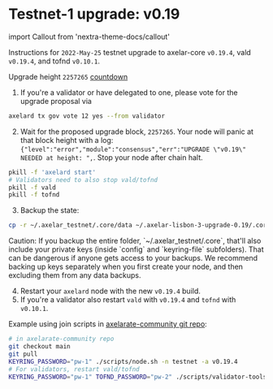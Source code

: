 # Testnet-1 upgrade: v0.19

import Callout from 'nextra-theme-docs/callout'

Instructions for `2022-May-25` testnet upgrade to axelar-core `v0.19.4`, vald `v0.19.4`, and tofnd `v0.10.1`.

Upgrade height `2257265` [countdown](https://testnet.mintscan.io/axelar-testnet/blocks/2257265)

1. If you're a validator or have delegated to one, please vote for the upgrade proposal via

```bash
axelard tx gov vote 12 yes --from validator
```

2. Wait for the proposed upgrade block, `2257265`. Your node will panic at that block height with a log: `{"level":"error","module":"consensus","err":"UPGRADE \"v0.19\" NEEDED at height: ",`. Stop your node after chain halt.

```bash
pkill -f 'axelard start'
# Validators need to also stop vald/tofnd
pkill -f vald
pkill -f tofnd
```

3. Backup the state:

```bash
cp -r ~/.axelar_testnet/.core/data ~/.axelar-lisbon-3-upgrade-0.19/.core/data
```

<Callout type="warning" emoji="⚠️">
  Caution: If you backup the entire folder, `~/.axelar_testnet/.core`, that'll also include your private keys (inside `config` and `keyring-file` subfolders). That can be dangerous if anyone gets access to your backups. We recommend backing up keys separately when you first create your node, and then excluding them from any data backups.
</Callout>

4. Restart your `axelard` node with the new `v0.19.4` build.
5. If you're a validator also restart `vald` with `v0.19.4` and `tofnd` with `v0.10.1`.

Example using join scripts in [axelarate-community git repo](https://github.com/axelarnetwork/axelarate-community):

```bash
# in axelarate-community repo
git checkout main
git pull
KEYRING_PASSWORD="pw-1" ./scripts/node.sh -n testnet -a v0.19.4
# For validators, restart vald/tofnd
KEYRING_PASSWORD="pw-1" TOFND_PASSWORD="pw-2" ./scripts/validator-tools-host.sh -n testnet -a v0.19.4 -q v0.10.1
```
